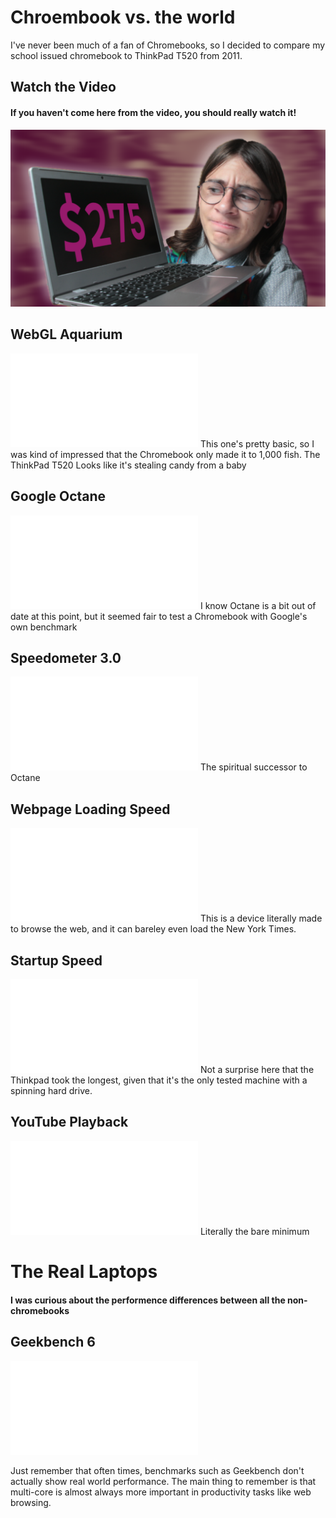 # Chroembook vs. the world
I've never been much of a fan of Chromebooks, so I decided to compare my school issued chromebook to ThinkPad T520 from 2011.
## Watch the Video

#### If you haven't come here from the video, you should really watch it!

[![Video Link](./images/chromebook/thumbnail.png)](https://www.youtube.com/watch?v=YOUTUBE_VIDEO_ID_HERE)

## WebGL Aquarium
![Benchmark title](./images/chromebook/webgl.pdf)
This one's pretty basic, so I was kind of impressed that the Chromebook only made it to 1,000 fish. The ThinkPad T520 Looks like it's stealing candy from a baby

## Google Octane
![Benchmark title](./images/chromebook/octane.pdf)
I know Octane is a bit out of date at this point, but it seemed fair to test a Chromebook with Google's own benchmark

## Speedometer 3.0
![Benchmark title](./images/chromebook/speedometer.pdf)
The spiritual successor to Octane

## Webpage Loading Speed
![Benchmark title](./images/chromebook/webpage.pdf)
This is a device literally made to browse the web, and it can bareley even load the New York Times.

## Startup Speed
![Benchmark title](./images/chromebook/startup.pdf)
Not a surprise here that the Thinkpad took the longest, given that it's the only tested machine with a spinning hard drive.

## YouTube Playback
![Benchmark title](./images/chromebook/tube.pdf)
Literally the bare minimum 

# The Real Laptops
#### I was curious about the performence differences between all the non-chromebooks
## Geekbench 6
![Benchmark title](./images/chromebook/geekbench.pdf)

Just remember that often times, benchmarks such as Geekbench don't actually show real world performance. The main thing to remember is that multi-core is almost always more important in productivity tasks like web browsing. 